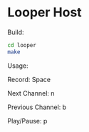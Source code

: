 # Looper Host

Build:

```bash
cd looper
make
```

Usage:

Record: Space

Next Channel: n

Previous Channel: b 

Play/Pause: p
